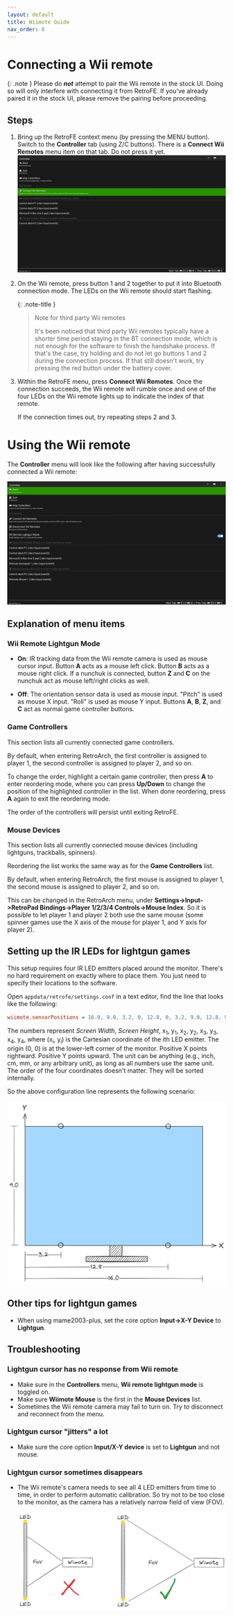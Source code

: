 ```yaml
---
layout: default
title: Wiimote Guide
nav_order: 8
---
```


# Connecting a Wii remote

{: .note }
Please do ***not*** attempt to pair the Wii remote in the stock UI.
Doing so will only interfere with connecting it from RetroFE.
If you've already paired it in the stock UI, please remove the pairing before proceeding.

## Steps

1. Bring up the RetroFE context menu (by pressing the MENU button).
   Switch to the **Controller** tab (using Z/C buttons).
   There is a **Connect Wii Remotes** menu item on that tab.
   Do not press it yet.
![controller_menu](images/controller_menu.png)

1. On the Wii remote, press button 1 and 2 together to put it into Bluetooth connection mode.
   The LEDs on the Wii remote should start flashing.
   
   {: .note-title }
   > Note for third party Wii remotes
   >
   > It's been noticed that third party Wii remotes typically have a shorter time period staying in the BT connection mode,
   > which is not enough for the software to finish the handshake process.
   > If that's the case, try holding and do not let go buttons 1 and 2 during the connection process.
   > If that still doesn't work, try pressing the red button under the battery cover.

1. Within the RetroFE menu, press **Connect Wii Remotes**.
   Once the connection succeeds, the Wii remote will rumble once and one of the four LEDs on the Wii remote lights up to indicate the index of that remote.

   If the connection times out, try repeating steps 2 and 3.

# Using the Wii remote

The **Controller** menu will look like the following after having successfully connected a Wii remote:

![controller_menu_successful_connection](images/controller_menu_successful_connection.png)

## Explanation of menu items

### Wii Remote Lightgun Mode

- **On**:
  IR tracking data from the Wii remote camera is used as mouse cursor input.
  Button **A** acts as a mouse left click.
  Button **B** acts as a mouse right click.
  If a nunchuk is connected, button **Z** and **C** on the nunchuk act as mouse left/right clicks as well.

- **Off**:
  The orientation sensor data is used as mouse input.
  "Pitch" is used as mouse X input.
  "Roll" is used as mouse Y input.
  Buttons **A**, **B**, **Z**, and **C** act as normal game controller buttons.

### Game Controllers

This section lists all currently connected game controllers.

By default, when entering RetroArch, the first controller is assigned to player 1, the second controller is assigned to player 2, and so on.

To change the order, highlight a certain game controller, then press **A** to enter reordering mode,
where you can press **Up/Down** to change the position of the highlighted controller in the list.
When done reordering, press **A** again to exit the reordering mode.

The order of the controllers will persist until exiting RetroFE.

### Mouse Devices

This section lists all currently connected mouse devices (including lightguns, trackballs, spinners).

Reordering the list works the same way as for the **Game Controllers** list.

By default, when entering RetroArch, the first mouse is assigned to player 1, the second mouse is assigned to player 2, and so on.

This can be changed in the RetroArch menu, under **Settings->Input->RetroPad Bindings->Player 1/2/3/4 Controls->Mouse Index**.
So it is possible to let player 1 and player 2 both use the same mouse (some spinner games use the X axis of the mouse for player 1,
and Y axis for player 2).

## Setting up the IR LEDs for lightgun games

This setup requires four IR LED emitters placed around the monitor.
There's no hard requirement on exactly where to place them. You just need to specify their locations to the software.

Open `appdata/retrofe/settings.conf` in a text editor, find the line that looks like the following:
```ini
wiimote.sensorPositions = 16.0, 9.0, 3.2, 0, 12.8, 0, 3.2, 9.0, 12.8, 9.0
```
The numbers represent *Screen Width*, *Screen Height*, x<sub>1</sub>, y<sub>1</sub>, x<sub>2</sub>, y<sub>2</sub>, x<sub>3</sub>, y<sub>3</sub>, x<sub>4</sub>, y<sub>4</sub>,
where (x<sub>i</sub>, y<sub>i</sub>) is the Cartesian coordinate of the *i*th LED emitter.
The origin (0, 0) is at the lower-left corner of the monitor.
Positive X points rightward.
Positive Y points upward.
The unit can be anything (e.g., inch, cm, mm, or any arbitrary unit), as long as all numbers use the same unit.
The order of the four coordinates doesn't matter. They will be sorted internally.

So the above configuration line represents the following scenario:

![led_schematic](images/led_schematic.png)

## Other tips for lightgun games

- When using mame2003-plus, set the core option **Input->X-Y Device** to **Lightgun**.

## Troubleshooting

### Lightgun cursor has no response from Wii remote

- Make sure in the **Controllers** menu, **Wii remote lightgun mode** is toggled on.
- Make sure **Wiimote Mouse** is the first in the **Mouse Devices** list.
- Sometimes the Wii remote camera may fail to turn on. Try to disconnect and reconnect from the menu.

### Lightgun cursor "jitters" a lot

- Make sure the core option **Input/X-Y device** is set to **Lightgun** and not mouse.

### Lightgun cursor sometimes disappears

- The Wii remote's camera needs to see all 4 LED emitters from time to time,
  in order to perform automatic calibration. So try not to be too close to the monitor,
  as the camera has a relatively narrow field of view (FOV).

  ![wiimote_fov](images/wiimote_fov.png)

